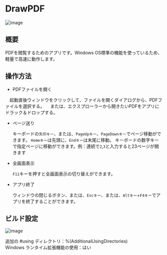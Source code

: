 # DrawPDF
![image](https://github.com/kenjinote/DrawPDF/assets/2605401/2c5669f6-5b94-4e77-8e18-13b4183fd5be)

## 概要
PDFを閲覧するためのアプリです。Windows OS標準の機能を使っているため、軽量で高速に動作します。

## 操作方法
- PDFファイルを開く

　起動直後ウィンドウをクリックして、ファイルを開くダイアログから、PDFファイルを選択する。
　または、エクスプローラーから開きたいPDFをアプリにドラック＆ドロップする。
- ページ送り

  キーボードの`矢印キー`、または、`PageUpキー`、`PageDownキー`でページ移動ができます。
  `Homeキー`は先頭に、`Endキー`は末尾に移動。
  キーボードの数字キーで指定ページに移動ができます。例：連続で`2`,`3`と入力すると23ページが開きます
- 全画面表示

  `F11`キーを押すと全画面表示の切り替えができます。
- アプリ終了

  ウィンドウの閉じるボタン、または、`Escキー`、または、`Altキー`+`F4キー`でアプリを終了することができます。

## ビルド設定
![image](https://github.com/kenjinote/DrawPDF/assets/2605401/ccee53fe-24a0-445b-ba77-cff9fa02113c)

追加の #using ディレクトリ：%(AdditionalUsingDirectories)  
Windows ランタイム拡張機能の使用：はい
